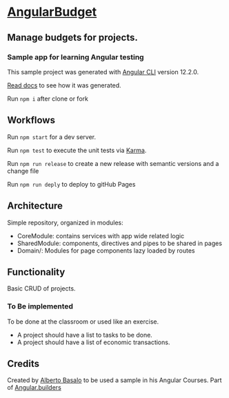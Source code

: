 # [AngularBudget](https://angularbuilders.github.io/angular-budget/)

## Manage budgets for projects.

### Sample app for learning Angular testing

This sample project was generated with [Angular CLI](https://github.com/angular/angular-cli) version 12.2.0.

[Read docs](https://github.com/angularbuilders/angular-budget/blob/main/docs/cli.md) to see how it was generated.

Run `npm i` after clone or fork

## Workflows

Run `npm start` for a dev server.

Run `npm test` to execute the unit tests via [Karma](https://karma-runner.github.io).

Run `npm run release` to create a new release with semantic versions and a change file

Run `npm run deply` to deploy to gitHub Pages

## Architecture

Simple repository, organized in modules:

- CoreModule: contains services with app wide related logic
- SharedModule: components, directives and pipes to be shared in pages
- Domain/: Modules for page components lazy loaded by routes

## Functionality

Basic CRUD of projects.

### To Be implemented

To be done at the classroom or used like an exercise.

- A project should have a list to tasks to be done.
- A project should have a list of economic transactions.

## Credits

Created by [Alberto Basalo](https://twitter.com/albertobasalo) to be used a sample in his Angular Courses.
Part of [Angular.builders](https://www.angular.builders)
